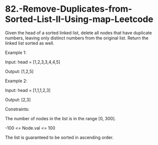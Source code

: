 # 82.-Remove-Duplicates-from-Sorted-List-II-Using-map-Leetcode


Given the head of a sorted linked list, delete all nodes that have duplicate numbers, leaving only distinct numbers from the original list. Return the linked list sorted as well.

 

Example 1:


Input: head = [1,2,3,3,4,4,5]


Output: [1,2,5]


Example 2:


Input: head = [1,1,1,2,3]


Output: [2,3]
 

Constraints:



The number of nodes in the list is in the range [0, 300].


-100 <= Node.val <= 100


The list is guaranteed to be sorted in ascending order.
